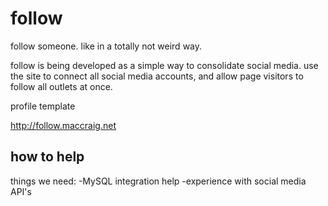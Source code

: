 # follow
follow someone. like in a totally not weird way.

follow is being developed as a simple way to consolidate social media. use the site to connect all social media accounts, and allow page visitors to follow all outlets at once.

profile template

http://follow.maccraig.net


## how to help
things we need:
  -MySQL integration help
  -experience with social media API's

